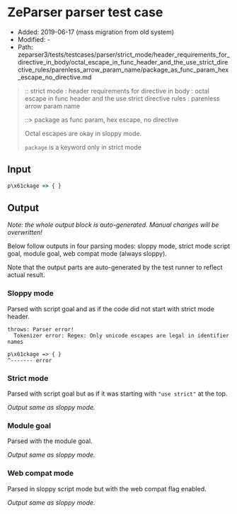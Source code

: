 # ZeParser parser test case

- Added: 2019-06-17 (mass migration from old system)
- Modified: -
- Path: zeparser3/tests/testcases/parser/strict_mode/header_requirements_for_directive_in_body/octal_escape_in_func_header_and_the_use_strict_directive_rules/parenless_arrow_param_name/package_as_func_param_hex_escape_no_directive.md

> :: strict mode : header requirements for directive in body : octal escape in func header and the use strict directive rules : parenless arrow param name
>
> ::> package as func param, hex escape, no directive
>
> Octal escapes are okay in sloppy mode. 
>
> `package` is a keyword only in strict mode

## Input


`````js
p\x61ckage => { }
`````

## Output

_Note: the whole output block is auto-generated. Manual changes will be overwritten!_

Below follow outputs in four parsing modes: sloppy mode, strict mode script goal, module goal, web compat mode (always sloppy).

Note that the output parts are auto-generated by the test runner to reflect actual result.

### Sloppy mode

Parsed with script goal and as if the code did not start with strict mode header.

`````
throws: Parser error!
  Tokenizer error: Regex: Only unicode escapes are legal in identifier names

p\x61ckage => { }
^------- error
`````

### Strict mode

Parsed with script goal but as if it was starting with `"use strict"` at the top.

_Output same as sloppy mode._

### Module goal

Parsed with the module goal.

_Output same as sloppy mode._

### Web compat mode

Parsed in sloppy script mode but with the web compat flag enabled.

_Output same as sloppy mode._
